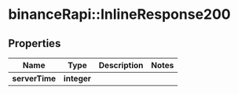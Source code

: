 # binanceRapi::InlineResponse200


## Properties
Name | Type | Description | Notes
------------ | ------------- | ------------- | -------------
**serverTime** | **integer** |  | 


